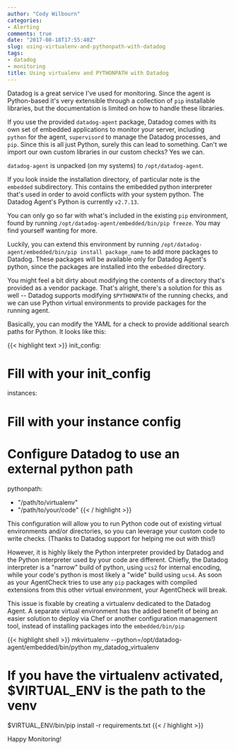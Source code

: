 ```yaml
---
author: "Cody Wilbourn"
categories:
- Alerting
comments: true
date: "2017-08-18T17:55:40Z"
slug: using-virtualenv-and-pythonpath-with-datadog
tags:
- datadog
- monitoring
title: Using virtualenv and PYTHONPATH with Datadog
---
```


Datadog is a great service I've used for monitoring. Since the agent is Python-based it's very extensible through a collection of `pip` installable libraries, but the documentation is limited on how to handle these libraries.

If you use the provided `datadog-agent` package, Datadog comes with its own set of embedded applications to monitor your server, including `python` for the agent, `supervisord` to manage the Datadog processes, and `pip`. Since this is all just Python, surely this can lead to something. Can't we import our own custom libraries in our custom checks? Yes we can.

<!--more-->

`datadog-agent` is unpacked (on my systems) to `/opt/datadog-agent`.

If you look inside the installation directory, of particular note is the `embedded` subdirectory. This contains the embedded python interpreter that's used in order to avoid conflicts with your system python. The Datadog Agent's Python is currently `v2.7.13`.

You can only go so far with what's included in the existing `pip` environment, found by running `/opt/datadog-agent/embedded/bin/pip freeze`. You may find yourself wanting for more.

Luckily, you can extend this environment by running `/opt/datadog-agent/embedded/bin/pip install package_name` to add more packages to Datadog. These packages will be available only for Datadog Agent's python, since the packages are installed into the `embedded` directory.

You might feel a bit dirty about modifying the contents of a directory that's provided as a vendor package. That's alright, there's a solution for this as well -- Datadog supports modifying `$PYTHONPATH` of the running checks, and we can use Python virtual environments to provide packages for the running agent.

Basically, you can modify the YAML for a check to provide additional search paths for Python. It looks like this:

{{< highlight text >}}
init_config:
# Fill with your init_config

instances:
# Fill with your instance config

# Configure Datadog to use an external python path
pythonpath:
- "/path/to/virtualenv"
- "/path/to/your/code"
{{< / highlight >}}

This configuration will allow you to run Python code out of existing virtual environments and/or directories, so you can leverage your custom code to write checks. (Thanks to Datadog support for helping me out with this!)

However, it is highly likely the Python interpreter provided by Datadog and the Python interpreter used by your code are different. Chiefly, the Datadog interpreter is a "narrow" build of python, using `ucs2` for internal encoding, while your code's python is most likely a "wide" build using `ucs4`. As soon as your AgentCheck tries to use any `pip` packages with compiled extensions from this other virtual environment, your AgentCheck will break.

This issue is fixable by creating a virtualenv dedicated to the Datadog Agent. A separate virtual environment has the added benefit of being an easier solution to deploy via Chef or another configuration management tool, instead of installing packages into the `embedded/bin/pip`

{{< highlight shell >}}
mkvirtualenv --python=/opt/datadog-agent/embedded/bin/python my_datadog_virtualenv
# If you have the virtualenv activated, $VIRTUAL_ENV is the path to the venv
$VIRTUAL_ENV/bin/pip install -r requirements.txt
{{< / highlight >}}

Happy Monitoring!
